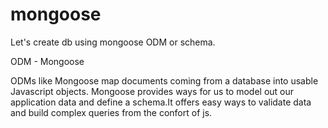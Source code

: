 # mongoose

Let's create db using mongoose ODM or schema.

ODM - Mongoose

ODMs like Mongoose map documents coming from a database into usable Javascript objects.
Mongoose provides ways for us to model out our application data and define a schema.It offers easy ways to validate data and build complex queries from the confort of js.
